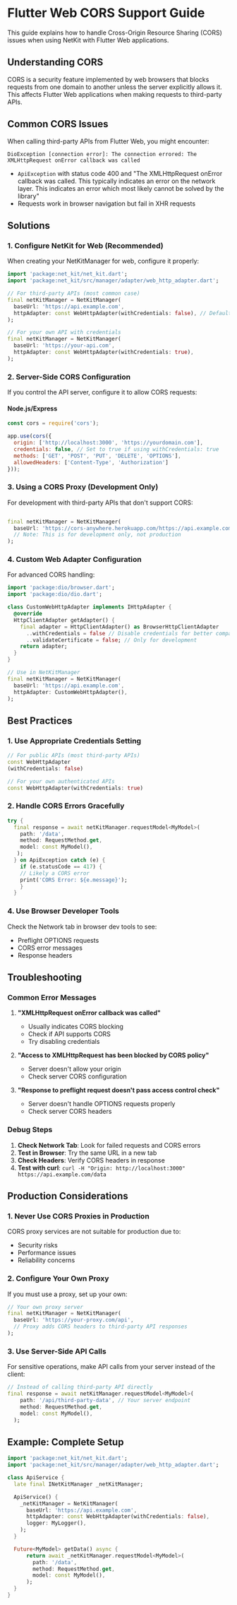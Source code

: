 # Flutter Web CORS Support Guide

This guide explains how to handle Cross-Origin Resource Sharing (CORS) issues when using NetKit with
Flutter Web applications.

## Understanding CORS

CORS is a security feature implemented by web browsers that blocks requests from one domain to
another unless the server explicitly allows it. This affects Flutter Web applications when making
requests to third-party APIs.

## Common CORS Issues

When calling third-party APIs from Flutter Web, you might encounter:

`DioException [connection error]: The connection errored: The XMLHttpRequest onError callback was called`
- `ApiException` with status code 400 and "The XMLHttpRequest onError callback was called. This
  typically indicates an error on the network layer. This indicates an error which most likely
  cannot be solved by the library"
- Requests work in browser navigation but fail in XHR requests

## Solutions

### 1. Configure NetKit for Web (Recommended)

When creating your NetKitManager for web, configure it properly:

```dart
import 'package:net_kit/net_kit.dart';
import 'package:net_kit/src/manager/adapter/web_http_adapter.dart';

// For third-party APIs (most common case)
final netKitManager = NetKitManager(
  baseUrl: 'https://api.example.com',
  httpAdapter: const WebHttpAdapter(withCredentials: false), // Default
);

// For your own API with credentials
final netKitManager = NetKitManager(
  baseUrl: 'https://your-api.com',
  httpAdapter: const WebHttpAdapter(withCredentials: true),
);
```

### 2. Server-Side CORS Configuration

If you control the API server, configure it to allow CORS requests:

#### Node.js/Express

```javascript
const cors = require('cors');

app.use(cors({
  origin: ['http://localhost:3000', 'https://yourdomain.com'],
  credentials: false, // Set to true if using withCredentials: true
  methods: ['GET', 'POST', 'PUT', 'DELETE', 'OPTIONS'],
  allowedHeaders: ['Content-Type', 'Authorization']
}));
```

### 3. Using a CORS Proxy (Development Only)

For development with third-party APIs that don't support CORS:

```dart

final netKitManager = NetKitManager(
  baseUrl: 'https://cors-anywhere.herokuapp.com/https://api.example.com',
  // Note: This is for development only, not production
);
```

### 4. Custom Web Adapter Configuration

For advanced CORS handling:

```dart
import 'package:dio/browser.dart';
import 'package:dio/dio.dart';

class CustomWebHttpAdapter implements IHttpAdapter {
  @override
  HttpClientAdapter getAdapter() {
    final adapter = HttpClientAdapter() as BrowserHttpClientAdapter
      ..withCredentials = false // Disable credentials for better compatibility
      ..validateCertificate = false; // Only for development
    return adapter;
  }
}

// Use in NetKitManager
final netKitManager = NetKitManager(
  baseUrl: 'https://api.example.com',
  httpAdapter: CustomWebHttpAdapter(),
);
```

## Best Practices

### 1. Use Appropriate Credentials Setting

```dart
// For public APIs (most third-party APIs)
const WebHttpAdapter
(withCredentials: false)

// For your own authenticated APIs
const WebHttpAdapter(withCredentials: true)
```

### 2. Handle CORS Errors Gracefully

```dart
try {
  final response = await netKitManager.requestModel<MyModel>(
    path: '/data',
    method: RequestMethod.get,
    model: const MyModel(),
   );
  } on ApiException catch (e) {
    if (e.statusCode == 417) {
    // Likely a CORS error
    print('CORS Error: ${e.message}');
    }
  }
```

### 4. Use Browser Developer Tools

Check the Network tab in browser dev tools to see:

- Preflight OPTIONS requests
- CORS error messages
- Response headers

## Troubleshooting

### Common Error Messages

1. **"XMLHttpRequest onError callback was called"**
    - Usually indicates CORS blocking
    - Check if API supports CORS
    - Try disabling credentials

2. **"Access to XMLHttpRequest has been blocked by CORS policy"**
    - Server doesn't allow your origin
    - Check server CORS configuration

3. **"Response to preflight request doesn't pass access control check"**
    - Server doesn't handle OPTIONS requests properly
    - Check server CORS headers

### Debug Steps

1. **Check Network Tab**: Look for failed requests and CORS errors
2. **Test in Browser**: Try the same URL in a new tab
3. **Check Headers**: Verify CORS headers in response
4. **Test with curl**: `curl -H "Origin: http://localhost:3000" https://api.example.com/data`

## Production Considerations

### 1. Never Use CORS Proxies in Production

CORS proxy services are not suitable for production due to:

- Security risks
- Performance issues
- Reliability concerns

### 2. Configure Your Own Proxy

If you must use a proxy, set up your own:

```dart
// Your own proxy server
final netKitManager = NetKitManager(
  baseUrl: 'https://your-proxy.com/api',
  // Proxy adds CORS headers to third-party API responses
);
```

### 3. Use Server-Side API Calls

For sensitive operations, make API calls from your server instead of the client:

```dart
// Instead of calling third-party API directly
final response = await netKitManager.requestModel<MyModel>(
    path: '/api/third-party-data', // Your server endpoint
    method: RequestMethod.get,
    model: const MyModel(),
  );
```

## Example: Complete Setup

```dart
import 'package:net_kit/net_kit.dart';
import 'package:net_kit/src/manager/adapter/web_http_adapter.dart';

class ApiService {
  late final INetKitManager _netKitManager;

  ApiService() {
    _netKitManager = NetKitManager(
      baseUrl: 'https://api.example.com',
      httpAdapter: const WebHttpAdapter(withCredentials: false),
      logger: MyLogger(),
    );
  }

  Future<MyModel> getData() async {
      return await _netKitManager.requestModel<MyModel>(
        path: '/data',
        method: RequestMethod.get,
        model: const MyModel(),
      );
  }
}
```